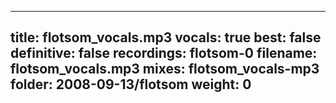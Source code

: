 
---
title: flotsom_vocals.mp3
vocals: true
best: false
definitive: false
recordings: flotsom-0
filename: flotsom_vocals.mp3
mixes: flotsom_vocals-mp3
folder: 2008-09-13/flotsom
weight: 0
---
